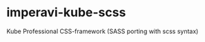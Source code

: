 imperavi-kube-scss
==================

Kube Professional CSS-framework (SASS porting with scss syntax)
